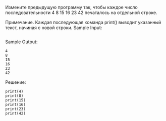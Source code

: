 Измените предыдущую программу так, чтобы каждое число последовательности 4 8 15 16 23 42 печаталось на отдельной строке.

Примечание. Каждая последующая команда print() выводит указанный текст, начиная с новой строки.
Sample Input:
```

```

Sample Output:
```
4
8
15
16
23
42

```

Решение:
```
print(4)
print(8)
print(15)
print(16)
print(23)
print(42)
```
